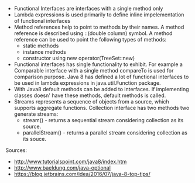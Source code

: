* Functional Interfaces are interfaces with a single method only
* Lambda expressions is used primarily to define inline impelementation of functional interfaces
* Method references help to point to methods by their names. 
A method reference is described using ::(double column) symbol. 
A method reference can be used to point the following types of methods:
    * static methods
    * instance methods
    * constructor using new operator(TreeSet::new)
* Functional interfaces has single functionality to exhibit. For example a Comparable interface with a single method compareTo is used for comparison purpose. Java 8 has defined a lot of functional interfaces to be used in lambda expressions in java.util.Function package.
* With Java8 default methods can be added to interfaces. If implementing classes doesn' have these methods, default methods is called.
* Streams represents a sequence of objects from a source, which supports aggregate functions. Collection interface has two methods two generate streams:
   - stream() - returns a sequential stream considering collection as its source.
   - parallelStream() - returns a parallel stream considering collection as its souce.


Sources:
* http://www.tutorialspoint.com/java8/index.htm
* http://www.baeldung.com/java-optional
* https://blog.jetbrains.com/idea/2016/07/java-8-top-tips/